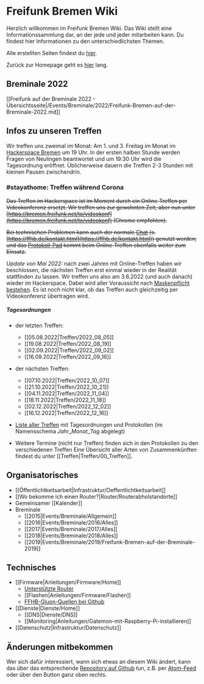 # Freifunk Bremen Wiki
Herzlich willkommen im Freifunk Bremen Wiki.
Das Wiki stellt eine Informationssammlung dar, an der jede und jeder mitarbeiten kann. Du findest hier Informationen zu den unterschiedlichsten Themen.

Alle erstellten Seiten findest du [hier](/gollum/overview).

Zurück zur Homepage geht es [hier](https://bremen.freifunk.net) lang.

## Breminale 2022
[[Freifunk auf der Breminale 2022 - Übersichtsseite|/Events/Breminale/2022/Freifunk-Bremen-auf-der-Breminale-2022.md]]

## Infos zu unseren Treffen

Wir treffen uns zweimal im Monat: Am 1. und 3. Freitag im Monat im [Hackerspace Bremen](https://www.hackerspace-bremen.de) um 19 Uhr. In der ersten halben Stunde werden Fragen von Neulingen beantwortet und um 19:30 Uhr wird die Tagesordnung eröffnet.  Üblicherweise dauern die Treffen 2-3 Stunden mit kleinen Pausen zwischendrin.

### #stayathome: Treffen während Corona
~~Das Treffen im Hackerspace ist im Moment durch ein Online-Treffen per Videokonferenz ersetzt. Wir treffen uns zur gewohnten Zeit, aber nun unter [https://bremen.freifunk.net/to/videokonf](https://bremen.freifunk.net/to/videokonf) (Chrome empfohlen).~~

~~Bei technischen Problemen kann auch der normale [Chat](irc://irc.hackint.org/ffhb) (s. [https://ffhb.de/kontakt.html](https://ffhb.de/kontakt.html)) genutzt werden; und das [Protokoll-Pad](https://hackmd.io/AwDgnA7ATArKC0BGGBjAzPALAUzSeARgYgGzxQAmEFFwiKBEKAhkA===?both) kommt beim Online-Treffen ebenfalls weiter zum Einsatz.~~

_Update von Mai 2022:_ nach zwei Jahren mit Online-Treffen haben wir beschlossen, die nächsten Treffen erst einmal wieder in der Realität stattfinden zu lassen.
Wir treffen uns also am 3.6.2022 (und auch danach) wieder im Hackerspace.
Dabei wird aller Voraussicht nach [Maskenpflicht bestehen](https://www.hackerspace-bremen.de/2022/04/29/raeume-wieder-fuer-besucherinnen-geoeffnet/).
Es ist noch nicht klar, ob das Treffen auch gleichzeitig per Videokonferenz übertragen wird.

##### Tagesordnungen
* der letzten Treffen:
    * [[05.08.2022|Treffen/2022_08_05]]
    * [[19.08.2022|Treffen/2022_08_19]]
    * [[02.09.2022|Treffen/2022_09_02]]
    * [[16.09.2022|Treffen/2022_09_16]]
* der nächsten Treffen: 
    * [[07.10.2022|Treffen/2022_10_07]]
    * [[21.10.2022|Treffen/2022_10_21]]
    * [[04.11.2022|Treffen/2022_11_04]]
    * [[18.11.2022|Treffen/2022_11_18]]
    * [[02.12.2022|Treffen/2022_12_02]]
    * [[16.12.2022|Treffen/2022_12_16]]
    
* [Liste aller Treffen](/gollum/overview/Treffen/) mit Tagesordnungen und Protokollen (im Namensschema *Jahr*\_*Monat*\_*Tag* abgelegt)
* Weitere Termine (nicht nur Treffen) finden sich in den Protokollen zu den verschiedenen Treffen
Eine Übersicht aller Arten von Zusammenkünften findest du unter [[Treffen|Treffen/00_Treffen]].

## Organisatorisches
* [[Öffentlichtkeitsarbeit|Infrastruktur/Oeffentlichtkeitsarbeit]]
* [[Wo bekomme ich einen Router?|Router/Routerabholstandorte]]
* Gemeinsamer [[Kalender]]
* Breminale
    * [[2015|Events/Breminale/Allgemein]] 
    * [[2016|Events/Breminale/2016/Alles]]
    * [[2017|Events/Breminale/2017/Alles]]
    * [[2018|Events/Breminale/2018/Alles]]
    * [[2019|Events/Breminale/2019/Freifunk-Bremen-auf-der-Breminale-2019]]

## Technisches
* [[Firmware|Anleitungen/Firmware/Home]]
    * [Unterstützte Router](/Anleitungen/Firmware/Flashen#auswahl-der-hardware)
    * [[Flashen|Anleitungen/Firmware/Flashen]]
    * [FFHB-Gluon-Quellen bei Github](https://github.com/FreifunkBremen/gluon-site-ffhb)
* [[Dienste|Dienste/Home]]
    * [[DNS|Dienste/DNS]]
    * [[Monitoring|Anleitungen/Gatemon-mit-Raspberry-Pi-installieren]]
* [[Datenschutz|Infrastruktur/Datenschutz]]

## Änderungen mitbekommen

Wer sich dafür interessiert, wann sich etwas an diesem Wiki ändert, kann das über das entsprechende [Repository auf Github](https://github.com/FreifunkBremen/wiki/) tun, z.B. per [Atom-Feed](https://github.com/FreifunkBremen/wiki/commits/wiki.atom) oder über den Button ganz oben rechts.
